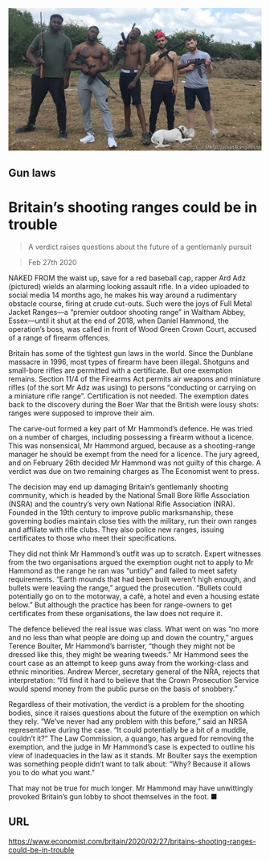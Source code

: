 ![](./images/20200229_BRP006_0.jpg)

## Gun laws

# Britain’s shooting ranges could be in trouble

> A verdict raises questions about the future of a gentlemanly pursuit

> Feb 27th 2020

NAKED FROM the waist up, save for a red baseball cap, rapper Ard Adz (pictured) wields an alarming looking assault rifle. In a video uploaded to social media 14 months ago, he makes his way around a rudimentary obstacle course, firing at crude cut-outs. Such were the joys of Full Metal Jacket Ranges—a “premier outdoor shooting range” in Waltham Abbey, Essex—until it shut at the end of 2018, when Daniel Hammond, the operation’s boss, was called in front of Wood Green Crown Court, accused of a range of firearm offences.

Britain has some of the tightest gun laws in the world. Since the Dunblane massacre in 1996, most types of firearm have been illegal. Shotguns and small-bore rifles are permitted with a certificate. But one exemption remains. Section 11/4 of the Firearms Act permits air weapons and miniature rifles (of the sort Mr Adz was using) to persons “conducting or carrying on a miniature rifle range”. Certification is not needed. The exemption dates back to the discovery during the Boer War that the British were lousy shots: ranges were supposed to improve their aim.

The carve-out formed a key part of Mr Hammond’s defence. He was tried on a number of charges, including possessing a firearm without a licence. This was nonsensical, Mr Hammond argued, because as a shooting-range manager he should be exempt from the need for a licence. The jury agreed, and on February 26th decided Mr Hammond was not guilty of this charge. A verdict was due on two remaining charges as The Economist went to press.

The decision may end up damaging Britain’s gentlemanly shooting community, which is headed by the National Small Bore Rifle Association (NSRA) and the country’s very own National Rifle Association (NRA). Founded in the 19th century to improve public marksmanship, these governing bodies maintain close ties with the military, run their own ranges and affiliate with rifle clubs. They also police new ranges, issuing certificates to those who meet their specifications.

They did not think Mr Hammond’s outfit was up to scratch. Expert witnesses from the two organisations argued the exemption ought not to apply to Mr Hammond as the range he ran was “untidy” and failed to meet safety requirements. “Earth mounds that had been built weren’t high enough, and bullets were leaving the range,” argued the prosecution. “Bullets could potentially go on to the motorway, a café, a hotel and even a housing estate below.” But although the practice has been for range-owners to get certificates from these organisations, the law does not require it.

The defence believed the real issue was class. What went on was “no more and no less than what people are doing up and down the country,” argues Terence Boulter, Mr Hammond’s barrister, “though they might not be dressed like this, they might be wearing tweeds.” Mr Hammond sees the court case as an attempt to keep guns away from the working-class and ethnic minorities. Andrew Mercer, secretary general of the NRA, rejects that interpretation: “I’d find it hard to believe that the Crown Prosecution Service would spend money from the public purse on the basis of snobbery.”

Regardless of their motivation, the verdict is a problem for the shooting bodies, since it raises questions about the future of the exemption on which they rely. “We’ve never had any problem with this before,” said an NRSA representative during the case. “It could potentially be a bit of a muddle, couldn’t it?” The Law Commission, a quango, has argued for removing the exemption, and the judge in Mr Hammond’s case is expected to outline his view of inadequacies in the law as it stands. Mr Boulter says the exemption was something people didn’t want to talk about: “Why? Because it allows you to do what you want.”

That may not be true for much longer. Mr Hammond may have unwittingly provoked Britain’s gun lobby to shoot themselves in the foot. ■

## URL

https://www.economist.com/britain/2020/02/27/britains-shooting-ranges-could-be-in-trouble
